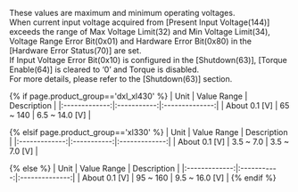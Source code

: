 These values are maximum and minimum operating voltages.  
When current input voltage acquired from [Present Input Voltage(144)] exceeds the range of Max Voltage Limit(32) and Min Voltage Limit(34), Voltage Range Error Bit(0x01) and Hardware Error Bit(0x80) in the [Hardware Error Status(70)] are set.  
If Input Voltage Error Bit(0x10) is configured in the [Shutdown(63)], [Torque Enable(64)] is cleared to ‘0’ and Torque is disabled.  
For more details, please refer to the [Shutdown(63)] section.

{% if page.product_group=='dxl_xl430' %}
|     Unit      | Value Range |  Description   |
|:-------------:|:-----------:|:--------------:|
| About 0.1 [V] |  65 ~ 140   | 6.5 ~ 14.0 [V] |

{% elsif page.product_group=='xl330' %}
|     Unit      | Value Range |  Description  |
|:-------------:|:-----------:|:-------------:|
| About 0.1 [V] |  3.5 ~ 7.0  | 3.5 ~ 7.0 [V] |

{% else %}
|     Unit      | Value Range |  Description   |
|:-------------:|:-----------:|:--------------:|
| About 0.1 [V] |  95 ~ 160   | 9.5 ~ 16.0 [V] |
{% endif %}
